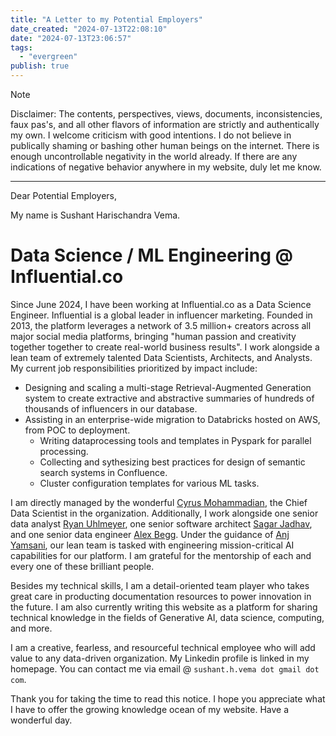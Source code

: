 ```yaml
---
title: "A Letter to my Potential Employers"
date_created: "2024-07-13T22:08:10"
date: "2024-07-13T23:06:57"
tags:
  - "evergreen"
publish: true
---
```


> [!NOTE]
> Disclaimer: The contents, perspectives, views, documents, inconsistencies, faux pas's, and all other flavors of information are strictly and authentically my own. I welcome criticism with good intentions. I do not believe in publically shaming or bashing other human beings on the internet. There is enough uncontrollable negativity in the world already. If there are any indications of negative behavior anywhere in my website, duly let me know. 

---

Dear Potential Employers,

My name is Sushant Harischandra Vema.

# Data Science / ML Engineering @ Influential.co
Since June 2024, I have been working at Influential.co as a Data Science Engineer. Influential is a global leader in influencer marketing. Founded in 2013, the platform leverages a network of 3.5 million+ creators across all major social media platforms, bringing "human passion and creativity together together to create real-world business results". I work alongside a lean team of extremely talented Data Scientists, Architects, and Analysts. My current job responsibilities prioritized by impact include:
  - Designing and scaling a multi-stage Retrieval-Augmented Generation system to create extractive and abstractive summaries of hundreds of thousands of influencers in our database.
  - Assisting in an enterprise-wide migration to Databricks hosted on AWS, from POC to deployment.
    - Writing dataprocessing tools and templates in Pyspark for parallel processing. 
    - Collecting and sythesizing best practices for design of semantic search systems in Confluence.
    - Cluster configuration templates for various ML tasks.

I am directly managed by the wonderful [Cyrus Mohammadian](https://www.linkedin.com/in/cmohamma/), the Chief Data Scientist in the organization. Additionally, I work alongside one senior data analyst [Ryan Uhlmeyer](https://www.linkedin.com/in/ryan-uhlmeyer-4338b9123/), one senior software architect [Sagar Jadhav](https://www.linkedin.com/in/sagarjadhav/), and one senior data engineer [Alex Begg](https://www.linkedin.com/in/alexbegg/). Under the guidance of [Anj Yamsani](https://www.linkedin.com/in/anjyamsani/), our lean team is tasked with engineering mission-critical AI capabilities for our platform. I am grateful for the mentorship of each and every one of these brilliant people. 

Besides my technical skills, I am a detail-oriented team player who takes great care in producting documentation resources to power innovation in the future. I am also currently writing this website as a platform for sharing technical knowledge in the fields of Generative AI, data science, computing, and more. 

I am a creative, fearless, and resourceful technical employee who will add value to any data-driven organization. My Linkedin profile is linked in my homepage. You can contact me via email @ `sushant.h.vema dot gmail dot com`. 

Thank you for taking the time to read this notice. I hope you appreciate what I have to offer the growing knowledge ocean of my website. Have a wonderful day.
